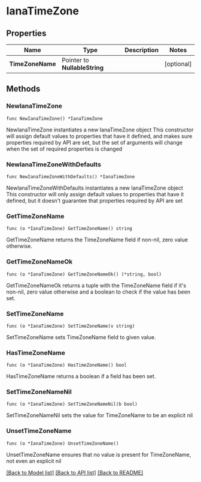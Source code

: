 # IanaTimeZone

## Properties

Name | Type | Description | Notes
------------ | ------------- | ------------- | -------------
**TimeZoneName** | Pointer to **NullableString** |  | [optional] 

## Methods

### NewIanaTimeZone

`func NewIanaTimeZone() *IanaTimeZone`

NewIanaTimeZone instantiates a new IanaTimeZone object
This constructor will assign default values to properties that have it defined,
and makes sure properties required by API are set, but the set of arguments
will change when the set of required properties is changed

### NewIanaTimeZoneWithDefaults

`func NewIanaTimeZoneWithDefaults() *IanaTimeZone`

NewIanaTimeZoneWithDefaults instantiates a new IanaTimeZone object
This constructor will only assign default values to properties that have it defined,
but it doesn't guarantee that properties required by API are set

### GetTimeZoneName

`func (o *IanaTimeZone) GetTimeZoneName() string`

GetTimeZoneName returns the TimeZoneName field if non-nil, zero value otherwise.

### GetTimeZoneNameOk

`func (o *IanaTimeZone) GetTimeZoneNameOk() (*string, bool)`

GetTimeZoneNameOk returns a tuple with the TimeZoneName field if it's non-nil, zero value otherwise
and a boolean to check if the value has been set.

### SetTimeZoneName

`func (o *IanaTimeZone) SetTimeZoneName(v string)`

SetTimeZoneName sets TimeZoneName field to given value.

### HasTimeZoneName

`func (o *IanaTimeZone) HasTimeZoneName() bool`

HasTimeZoneName returns a boolean if a field has been set.

### SetTimeZoneNameNil

`func (o *IanaTimeZone) SetTimeZoneNameNil(b bool)`

 SetTimeZoneNameNil sets the value for TimeZoneName to be an explicit nil

### UnsetTimeZoneName
`func (o *IanaTimeZone) UnsetTimeZoneName()`

UnsetTimeZoneName ensures that no value is present for TimeZoneName, not even an explicit nil

[[Back to Model list]](../README.md#documentation-for-models) [[Back to API list]](../README.md#documentation-for-api-endpoints) [[Back to README]](../README.md)


